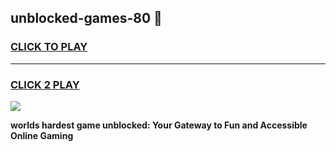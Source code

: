 
## unblocked-games-80 👋
<h3>
<a href="https://premium.freeplayer.one?title=unblocked-games-80&ref=14F">CLICK TO PLAY</a></h3>
<hr>

<h3>
<a href="https://premium.freeplayer.one?title=unblocked-games-80&ref=14F">CLICK 2 PLAY</a>
  
</h3>

<a href="https://premium.freeplayer.one?title=unblocked-games-80&ref=12F/"><img src="https://clearcache.store/games.png"></a>


**worlds hardest game unblocked: Your Gateway to Fun and Accessible Online Gaming**
